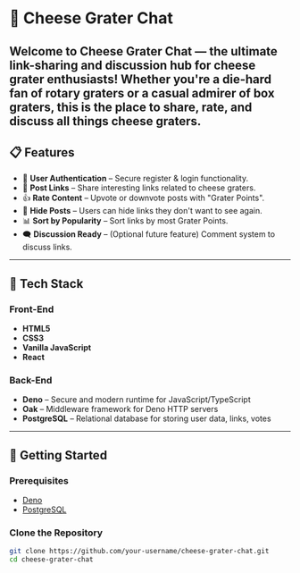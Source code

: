 # 🧀 Cheese Grater Chat

Welcome to **Cheese Grater Chat** — the ultimate link-sharing and discussion hub for cheese grater enthusiasts! Whether you're a die-hard fan of rotary graters or a casual admirer of box graters, this is the place to share, rate, and discuss all things cheese graters.
---

## 📋 Features

- 🔐 **User Authentication** – Secure register & login functionality.
- 🧀 **Post Links** – Share interesting links related to cheese graters.
- 👍 **Rate Content** – Upvote or downvote posts with "Grater Points".
- 👻 **Hide Posts** – Users can hide links they don't want to see again.
- 📊 **Sort by Popularity** – Sort links by most Grater Points.
- 🗨️ **Discussion Ready** – (Optional future feature) Comment system to discuss links.

---

## 🧰 Tech Stack

### Front-End
- **HTML5**
- **CSS3**
- **Vanilla JavaScript**
- **React**
### Back-End
- **Deno** – Secure and modern runtime for JavaScript/TypeScript
- **Oak** – Middleware framework for Deno HTTP servers
- **PostgreSQL** – Relational database for storing user data, links, votes

---

## 🚀 Getting Started

### Prerequisites

- [Deno](https://deno.land/)
- [PostgreSQL](https://www.postgresql.org/)

### Clone the Repository

```bash
git clone https://github.com/your-username/cheese-grater-chat.git
cd cheese-grater-chat
